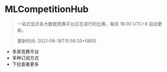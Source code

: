 # MLCompetitionHub

> 一站式显示各大数据竞赛平台正在进行的比赛，每天 16:00 UTC+8 自动更新。
  
> 更新时间: 2021-06-18T15:56:33+0800 

* 多家竞赛平台
* 多种订阅方式
* 下拉查看更多
